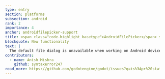 ```yaml
---
type: entry
section: platforms
subsection: android
rank: 2
importance: 4
anchor: androidfilepicker-support
title: <span class="code-highlight basetype">AndroidFilePicker</span> support
blockquote: New functionality
text: |
  The default file dialog is unavailable when working on Android devices. This implementation switches to the platform-native picker and brings back this missing functionality to the mobile Godot Editor.
contributors:
  - name: Anish Mishra
    github: syntaxerror247
read_more: https://github.com/godotengine/godot/issues?q=is%3Apr%20state%3Amerged%2098350%2099385
---
```


